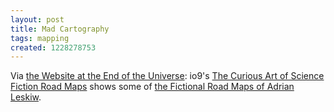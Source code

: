 ```yaml
---
layout: post
title: Mad Cartography
tags: mapping
created: 1228278753
---
```

Via [the Website at the End of the Universe](http://www.theendoftheuniverse.ca/node/1238):  io9's [The Curious Art of Science Fiction Road Maps](http://io9.com/5099082/the-curious-art-of-science-fiction-road-maps) shows some of [the Fictional Road Maps of Adrian Leskiw](http://www-personal.umich.edu/~aleskiw/maps/home.htm).
